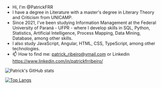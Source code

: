 - Hi, I'm @PatrickFRR
- I have a degree in Literature with a master's degree in Literary Theory and Criticism from UNICAMP.
- Since 2021, I've been studying Information Management at the Federal University of Paraná - UFPR - where I develop skills in SQL, Python, Statistics, Artificial Intelligence, Process Mapping, Data Mining, Database, among other skills. 
- I also study JavaScript, Angular, HTML, CSS, TypeScript, among other technologies. 
- 📫 How to find me: patrick_ribeiro@ymail.com or Linkedin https://www.linkedin.com/in/patrickfrribeiro/


![Patrick's GitHub stats](https://github-readme-stats.vercel.app/api?username=PatrickFRR&show_icons=true&theme=dracula)


[![Top Langs](https://github-readme-stats.vercel.app/api/top-langs/?username=PatrickFRR&layout=compact)](https://github.com/anuraghazra/github-readme-stats)
<!---
PatrickFRR/PatrickFRR is a ✨ special ✨ repository because its `README.md` (this file) appears on your GitHub profile.
You can click the Preview link to take a look at your changes.
--->
